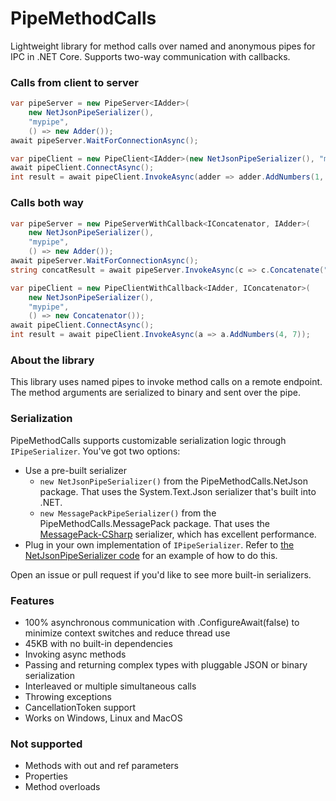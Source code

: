 # PipeMethodCalls
Lightweight library for method calls over named and anonymous pipes for IPC in .NET Core. Supports two-way communication with callbacks.

### Calls from client to server

```csharp
var pipeServer = new PipeServer<IAdder>(
    new NetJsonPipeSerializer(),
    "mypipe",
    () => new Adder());
await pipeServer.WaitForConnectionAsync();
```

```csharp
var pipeClient = new PipeClient<IAdder>(new NetJsonPipeSerializer(), "mypipe");
await pipeClient.ConnectAsync();
int result = await pipeClient.InvokeAsync(adder => adder.AddNumbers(1, 3));
```

### Calls both way

```csharp
var pipeServer = new PipeServerWithCallback<IConcatenator, IAdder>(
    new NetJsonPipeSerializer(),
    "mypipe",
    () => new Adder());
await pipeServer.WaitForConnectionAsync();
string concatResult = await pipeServer.InvokeAsync(c => c.Concatenate("a", "b"));
```

```csharp
var pipeClient = new PipeClientWithCallback<IAdder, IConcatenator>(
    new NetJsonPipeSerializer(),
    "mypipe",
    () => new Concatenator());
await pipeClient.ConnectAsync();
int result = await pipeClient.InvokeAsync(a => a.AddNumbers(4, 7));
```

### About the library
This library uses named pipes to invoke method calls on a remote endpoint. The method arguments are serialized to binary and sent over the pipe.

### Serialization
PipeMethodCalls supports customizable serialization logic through `IPipeSerializer`. You've got two options:

* Use a pre-built serializer
  * `new NetJsonPipeSerializer()` from the PipeMethodCalls.NetJson package. That uses the System.Text.Json serializer that's built into .NET.
  * `new MessagePackPipeSerializer()` from the PipeMethodCalls.MessagePack package. That uses the [MessagePack-CSharp](https://github.com/neuecc/MessagePack-CSharp) serializer, which has excellent performance.
* Plug in your own implementation of `IPipeSerializer`. Refer to [the NetJsonPipeSerializer code](https://github.com/RandomEngy/PipeMethodCalls/blob/master/PipeMethodCalls.NetJson/NetJsonPipeSerializer.cs) for an example of how to do this.

Open an issue or pull request if you'd like to see more built-in serializers.

### Features
* 100% asynchronous communication with .ConfigureAwait(false) to minimize context switches and reduce thread use
* 45KB with no built-in dependencies
* Invoking async methods
* Passing and returning complex types with pluggable JSON or binary serialization
* Interleaved or multiple simultaneous calls
* Throwing exceptions
* CancellationToken support
* Works on Windows, Linux and MacOS

### Not supported
* Methods with out and ref parameters
* Properties
* Method overloads

